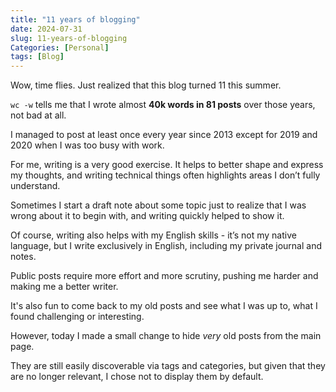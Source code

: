 ```yaml
---
title: "11 years of blogging"
date: 2024-07-31
slug: 11-years-of-blogging
Categories: [Personal]
tags: [Blog]
---
```


Wow, time flies. Just realized that this blog turned 11 this summer.

`wc -w` tells me that I wrote almost **40k words in 81 posts** over those years, not bad at all.

I managed to post at least once every year since 2013 except for 2019 and 2020 when I was too busy with work.

For me, writing is a very good exercise.
It helps to better shape and express my thoughts, and writing technical things often highlights areas I don’t fully understand.

Sometimes I start a draft note about some topic just to realize that I was wrong about it to begin with, and writing quickly helped to show it.

Of course, writing also helps with my English skills - it’s not my native language,
but I write exclusively in English, including my private journal and notes.

Public posts require more effort and more scrutiny, pushing me harder and making me a better writer.

It's also fun to come back to my old posts and see what I was up to, what I found challenging or interesting.

However, today I made a small change to hide *very* old posts from the main page.

They are still easily discoverable via tags and categories,
but given that they are no longer relevant, I chose not to display them by default.
